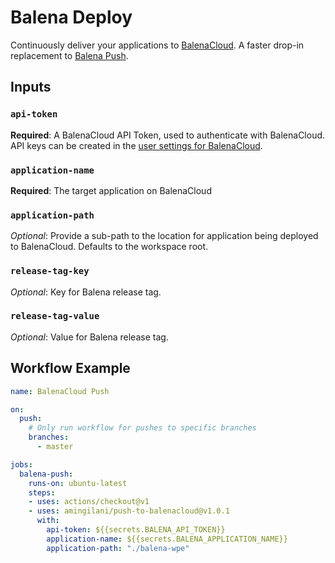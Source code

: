 # Balena Deploy

Continuously deliver your applications to [BalenaCloud](https://www.balena.io/). A faster drop-in replacement to [Balena Push](https://github.com/theaccordance/balena-push).

## Inputs

### `api-token`

**Required**: A BalenaCloud API Token, used to authenticate with BalenaCloud.  API keys can be created in the [user settings for BalenaCloud](https://dashboard.balena-cloud.com/preferences/access-tokens).

### `application-name`

**Required**: The target application on BalenaCloud

### `application-path`

_Optional_: Provide a sub-path to the location for application being deployed to BalenaCloud.  Defaults to the workspace root.   

### `release-tag-key`

_Optional_: Key for Balena release tag.

### `release-tag-value`

_Optional_: Value for Balena release tag.

## Workflow Example
```yaml
name: BalenaCloud Push

on:
  push:
    # Only run workflow for pushes to specific branches
    branches:
      - master

jobs:
  balena-push:
    runs-on: ubuntu-latest
    steps:
    - uses: actions/checkout@v1
    - uses: amingilani/push-to-balenacloud@v1.0.1
      with:
        api-token: ${{secrets.BALENA_API_TOKEN}}
        application-name: ${{secrets.BALENA_APPLICATION_NAME}}
        application-path: "./balena-wpe"
```
